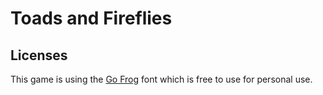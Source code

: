 # Toads and Fireflies

## Licenses

This game is using the [Go Frog](https://fontsme.com/go-frog.font) font which is free to use for personal use.